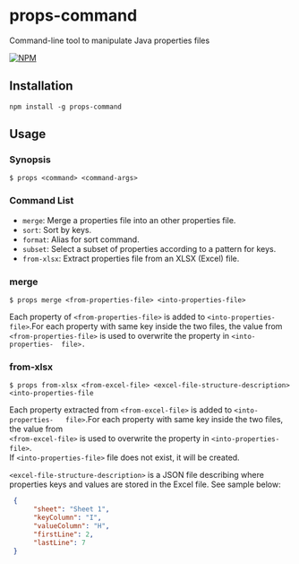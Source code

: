 # props-command
Command-line tool to manipulate Java properties files

[![NPM][nodei-image]][nodei-url]

## Installation

```npm install -g props-command```

## Usage

### Synopsis

```$ props <command> <command-args>``` 

### Command List

* `merge`: Merge a properties file into an other properties file.  
* `sort`: Sort by keys.  
* `format`: Alias for sort command.  
* `subset`: Select a subset of properties according to a pattern for keys.  
* `from-xlsx`: Extract properties file from an XLSX (Excel) file.  

### merge

```$ props merge <from-properties-file> <into-properties-file>```                   
                                                                            
Each property of `<from-properties-file>` is added to `<into-properties-         
file>`.For each property with same key inside the two files, the value from    
`<from-properties-file>` is used to overwrite the property in `<into-properties- 
file>.`                                                                        

### from-xlsx

```$ props from-xlsx <from-excel-file> <excel-file-structure-description> <into-properties-file```                                                             
                                                                            
Each property extracted from `<from-excel-file>` is added to `<into-properties-  
file>`.For each property with same key inside the two files, the value from    
`<from-excel-file>` is used to overwrite the property in `<into-properties-file>`.                                                                        
If `<into-properties-file>` file does not exist, it will be created.            
                                                                            
`<excel-file-structure-description>` is a JSON file describing where properties 
keys and values are stored in the Excel file. See sample below:               
                                                                            
```json
 {
      "sheet": "Sheet 1",
      "keyColumn": "I",
      "valueColumn": "H",
      "firstLine": 2,
      "lastLine": 7
 }
 ```

[nodei-image]: https://nodei.co/npm/props-command.png
[nodei-url]: https://www.npmjs.com/package/props-command
